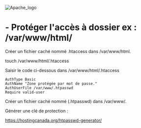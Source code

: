 ![Apache_logo](./images/Apache_logo.png)

# - Protéger l'accès à dossier ex : /var/www/html/

Créer un fichier caché nommé .htaccess dans /var/www/html.

touch /var/www/html/.htaccess

Saisir le code ci-dessous dans /var/www/html/.htaccess
```
AuthType Basic
AuthName "Zone protégée par mot de passe."
AuthUserFile /var/www/.htpasswd
Require valid-user
```
Créer un fichier caché nommé (.htpasswd) dans /var/www/.

Générer une clé de protection :

https://hostingcanada.org/htpasswd-generator/

